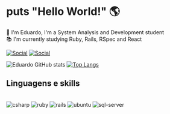 # puts "Hello World!" 🌎

🤙 I'm Eduardo, I'm a System Analysis and Development student
<br/>
📚 I'm currently studying Ruby, Rails, RSpec and React
<br/>

[![Social](https://img.shields.io/badge/LinkedIn-0077B5?style=for-the-badge&logo=linkedin&logoColor=white)](https://www.linkedin.com/in/eduardo-felipe-da-silva-siqueira/)
[![Social](https://img.shields.io/badge/GitHub-100000?style=for-the-badge&logo=github&logoColor=white)](https://www.github.com/efsiqueira/)

![Eduardo GitHub stats](https://github-readme-stats.vercel.app/api?username=efsiqueira&show_icons=true&theme=dark)
[![Top Langs](https://github-readme-stats.vercel.app/api/top-langs/?username=efsiqueira&layout=compact&theme=dark)](https://github.com/anuraghazra/github-readme-stats)

## Linguagens e skills

<div style="display: inline_block"><br/>
  <img align="center" alt="csharp" src="https://img.shields.io/badge/C%23-239120?style=for-the-badge&logo=c-sharp&logoColor=white"/>
	<img align="center" alt="ruby" src="https://img.shields.io/badge/Ruby-CC342D?style=for-the-badge&logo=ruby&logoColor=white"/>
	<img align="center" alt="rails" src="https://img.shields.io/badge/Ruby_on_Rails-CC0000?style=for-the-badge&logo=ruby-on-rails&logoColor=white"/>
	<img align="center" alt="ubuntu" src="https://img.shields.io/badge/Ubuntu-E95420?style=for-the-badge&logo=ubuntu&logoColor=white"/>
	<img align="center" alt="sql-server" src="https://img.shields.io/badge/Microsoft_SQL_Server-CC2927?style=for-the-badge&logo=microsoft-sql-server&logoColor=white"/>
</div>
